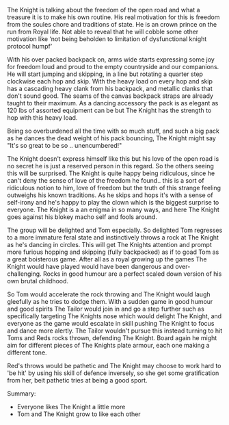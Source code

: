 The Knight is talking about the freedom of the open road and what a treasure it is to make his own routine. His real motivation for this is freedom from the soules chore and traditions of state. He is an crown prince on the run from Royal life. Not able to reveal that he will cobble some other motivation like ‘not being beholden to limitation of dysfunctional knight protocol humpf’

With his over packed backpack on, arms wide starts expressing some joy for freedom loud and proud to the empty countryside and our companions. He will start jumping and skipping, in a line but rotating a quarter step clockwise each hop and skip. With the heavy load on every hop and skip has a cascading heavy clank from his backpack, and metallic clanks that don't sound good. The seams of the canvas backpack straps are already taught to their maximum. As a dancing accessory the pack is as elegant as 120 lbs of assorted equipment can be but The Knight has the strength to hop with this heavy load. 

Being so overburdened all the time with so much stuff, and such a big pack as he dances the dead weight of his pack bouncing, The Knight might say "It's so great to be so .. unencumbered!"

The Knight doesn't express himself like this but his love of the open road is no secret he is just a reserved person in this regard. So the others seeing this will be surprised. The Knight is quite happy being ridiculous, since he can't deny the sense of love of the freedom he found.. this is a sort of ridiculous notion to him, love of freedom but the truth of this strange feeling outweighs his known traditions. As he skips and hops it's with a sense of self-irony and he's happy to play the clown which is the biggest surprise to everyone. The Knight is a an enigma in so many ways, and here The Knight goes against his blokey macho self and fools around.

The group will be delighted and Tom especially. So delighted Tom regresses to a more immature feral state and instinctively throws a rock at The Knight as he's dancing in circles. This will get The Knights attention and prompt more furious hopping and skipping (fully backpacked) as if to goad Tom as a great boisterous game. After all as a royal growing up the games The Knight would have played would have been dangerous and over-challenging. Rocks in good humour are a perfect scaled down version of his own brutal childhood.

So Tom would accelerate the rock throwing and The Knight would laugh gleefully as he tries to dodge them. With a sudden game in good humour and good spirits The Tailor would join in and go a step further such as specifically targeting The Knights nose which would delight The Knight, and everyone as the game would escalate in skill pushing The Knight to focus and dance more alertly. The Tailor wouldn't pursue this instead turning to hit Toms and Reds rocks thrown, defending The Knight. Board again he might aim for different pieces of The Knights plate armour, each one making a different tone.

Red's throws would be pathetic and The Knight may choose to work hard to 'be hit' by using his skill of defence inversely, so she get some gratification from her, beit pathetic tries at being a good sport.

Summary:
- Everyone likes The Knight a little more
- Tom and The Knight grow to like each other
